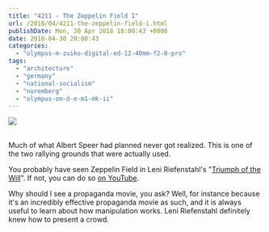 ```yaml
---
title: "4211 - The Zeppelin Field I"
url: /2018/04/4211-the-zeppelin-field-i.html
publishDate: Mon, 30 Apr 2018 18:00:43 +0000
date: 2018-04-30 20:00:43
categories: 
  - "olympus-m-zuiko-digital-ed-12-40mm-f2-8-pro"
tags: 
  - "architecture"
  - "germany"
  - "national-socialism"
  - "nuremberg"
  - "olympus-om-d-e-m1-mk-ii"
---
```

<div class="container">
<div class="center"><a target="_blank" href="https://d25zfm9zpd7gm5.cloudfront.net/1200x1200/2017/20170619_131136_lr.jpg"><img class="webfeedsFeaturedVisual" src="https://d25zfm9zpd7gm5.cloudfront.net/0600x0600/2017/20170619_131136_lr.jpg" /></a></div>
</div>
<br />

Much of what Albert Speer had planned never got realized. This is one of the two rallying grounds that were actually used.

<a target="_blank" href="https://d25zfm9zpd7gm5.cloudfront.net/1200x1200/2017/20170619_131741-Pano_lr.jpg"><img style="margin: 0pt 10px 0pt 0px; float: left;" src="https://d25zfm9zpd7gm5.cloudfront.net/0150x0150/2017/20170619_131741-Pano_lr.jpg" alt="" border="0" /></a> You probably have seen Zeppelin Field in Leni Riefenstahl's "<a href="https://en.wikipedia.org/wiki/Triumph_of_the_Will">Triumph of the Will</a>". If not, you can do so <a href="https://www.youtube.com/watch?v=HVCUsKkXq3Y">on YouTube</a>. 

Why should I see a propaganda movie, you ask? Well, for instance because it's an incredibly effective propaganda movie as such, and it is always useful to learn about how manipulation works. Leni Riefenstahl definitely knew how to present a crowd.
